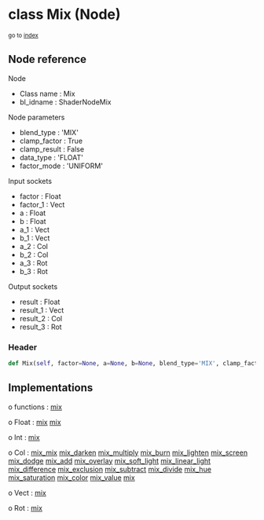 # class Mix (Node)

<sub>go to [index](/docs/index.md)</sub>

## Node reference

Node
 - Class name : Mix
 - bl_idname : ShaderNodeMix

Node parameters
 - blend_type : 'MIX'
 - clamp_factor : True
 - clamp_result : False
 - data_type : 'FLOAT'
 - factor_mode : 'UNIFORM'

Input sockets
 - factor : Float
 - factor_1 : Vect
 - a : Float
 - b : Float
 - a_1 : Vect
 - b_1 : Vect
 - a_2 : Col
 - b_2 : Col
 - a_3 : Rot
 - b_3 : Rot

Output sockets
 - result : Float
 - result_1 : Vect
 - result_2 : Col
 - result_3 : Rot

### Header

``` python
def Mix(self, factor=None, a=None, b=None, blend_type='MIX', clamp_factor=True, clamp_result=False, data_type='FLOAT', factor_mode='UNIFORM', node_label=None, node_color=None):
```

## Implementations

o functions : [mix](/docs/GeoNodes_classes/GLOBAL.md#mix)

o Float : [mix](/docs/GeoNodes_classes/Float.md#mix) [mix](/docs/GeoNodes_classes/Float.md#mix)

o Int : [mix](/docs/GeoNodes_classes/Int.md#mix)

o Col : [mix_mix](/docs/GeoNodes_classes/Col.md#mix_mix) [mix_darken](/docs/GeoNodes_classes/Col.md#mix_darken) [mix_multiply](/docs/GeoNodes_classes/Col.md#mix_multiply) [mix_burn](/docs/GeoNodes_classes/Col.md#mix_burn) [mix_lighten](/docs/GeoNodes_classes/Col.md#mix_lighten) [mix_screen](/docs/GeoNodes_classes/Col.md#mix_screen) [mix_dodge](/docs/GeoNodes_classes/Col.md#mix_dodge) [mix_add](/docs/GeoNodes_classes/Col.md#mix_add) [mix_overlay](/docs/GeoNodes_classes/Col.md#mix_overlay) [mix_soft_light](/docs/GeoNodes_classes/Col.md#mix_soft_light) [mix_linear_light](/docs/GeoNodes_classes/Col.md#mix_linear_light) [mix_difference](/docs/GeoNodes_classes/Col.md#mix_difference) [mix_exclusion](/docs/GeoNodes_classes/Col.md#mix_exclusion) [mix_subtract](/docs/GeoNodes_classes/Col.md#mix_subtract) [mix_divide](/docs/GeoNodes_classes/Col.md#mix_divide) [mix_hue](/docs/GeoNodes_classes/Col.md#mix_hue) [mix_saturation](/docs/GeoNodes_classes/Col.md#mix_saturation) [mix_color](/docs/GeoNodes_classes/Col.md#mix_color) [mix_value](/docs/GeoNodes_classes/Col.md#mix_value) [mix](/docs/GeoNodes_classes/Col.md#mix)

o Vect : [mix](/docs/GeoNodes_classes/Vect.md#mix)

o Rot : [mix](/docs/GeoNodes_classes/Rot.md#mix)


